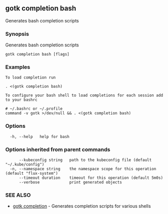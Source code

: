 ## gotk completion bash

Generates bash completion scripts

### Synopsis

Generates bash completion scripts

```
gotk completion bash [flags]
```

### Examples

```
To load completion run

. <(gotk completion bash)

To configure your bash shell to load completions for each session add to your bashrc

# ~/.bashrc or ~/.profile
command -v gotk >/dev/null && . <(gotk completion bash)

```

### Options

```
  -h, --help   help for bash
```

### Options inherited from parent commands

```
      --kubeconfig string   path to the kubeconfig file (default "~/.kube/config")
  -n, --namespace string    the namespace scope for this operation (default "flux-system")
      --timeout duration    timeout for this operation (default 5m0s)
      --verbose             print generated objects
```

### SEE ALSO

* [gotk completion](gotk_completion.md)	 - Generates completion scripts for various shells

